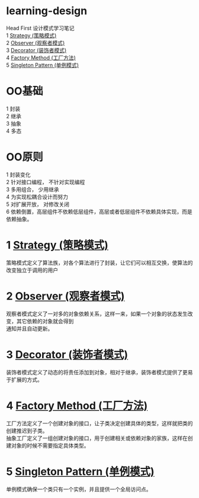 # learning-design  

Head First 设计模式学习笔记  
1 [Strategy (策略模式)](https://github.com/appeondotnet/learning-design/tree/zhuxiaoxiong/Src/Design/Strategy)  
2 [Observer (观察者模式)](https://github.com/appeondotnet/learning-design/tree/zhuxiaoxiong/Src/Design/Observer)  
3 [Decorator (装饰者模式)](https://github.com/appeondotnet/learning-design/tree/zhuxiaoxiong/Src/Design/Decorator)  
4 [Factory Method (工厂方法)](https://github.com/appeondotnet/learning-design/tree/zhuxiaoxiong/Src/Design/FactoryMethod)  
5 [Singleton Pattern (单例模式)](https://github.com/appeondotnet/learning-design/tree/zhuxiaoxiong/Src/Design/SingletonPattern)  
  
# OO基础  
1 封装  
2 继承  
3 抽象  
4 多态  

# OO原则  
1 封装变化  
2 针对接口编程， 不针对实现编程  
3 多用组合， 少用继承  
4 为实现松耦合设计而努力  
5 对扩展开放， 对修改关闭  
6 依赖倒置，高层组件不依赖低层组件，高层或者低层组件不依赖具体实现，而是依赖抽象。

# 1 [Strategy (策略模式)](https://github.com/appeondotnet/learning-design/tree/zhuxiaoxiong/Src/Design/Strategy)  
策略模式定义了算法族，对各个算法进行了封装，让它们可以相互交换，使算法的改变独立于调用的用户  
# 2 [Observer (观察者模式)](https://github.com/appeondotnet/learning-design/tree/zhuxiaoxiong/Src/Design/Observer)  
观察者模式定义了一对多的对象依赖关系，这样一来，如果一个对象的状态发生改变，其它依赖的对象就会得到  
通知并且自动更新。  
# 3 [Decorator (装饰者模式)](https://github.com/appeondotnet/learning-design/tree/zhuxiaoxiong/Src/Design/Decorator)  
装饰者模式定义了动态的将责任添加到对象，相对于继承，装饰者模式提供了更易于扩展的方式。  
# 4 [Factory Method (工厂方法)](https://github.com/appeondotnet/learning-design/tree/zhuxiaoxiong/Src/Design/FactoryMethod)  
工厂方法定义了一个创建对象的接口，让子类决定创建具体的类型，这样就把类的创建推迟到子类。  
抽象工厂定义了一组创建对象的接口，用于创建相关或依赖对象的家族，这样在创建对象的时候不需要指定具体类型。
# 5 [Singleton Pattern (单例模式)](https://github.com/appeondotnet/learning-design/tree/zhuxiaoxiong/Src/Design/SingletonPattern)  
单例模式确保一个类只有一个实例，并且提供一个全局访问点。


